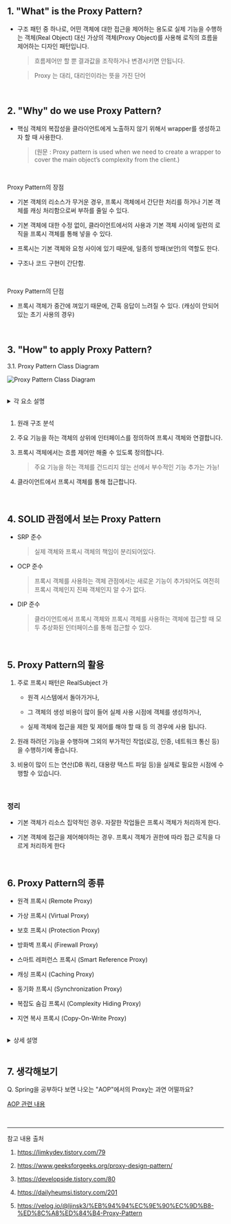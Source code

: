 ## 1. "What" is the Proxy Pattern?


* 구조 패턴 중 하나로, 어떤 객체에 대한 접근을 제어하는 용도로 실제 기능을 수행하는 객체(Real Object) 대신
  가상의 객체(Proxy Object)를 사용해 로직의 흐름을 제어하는 디자인 패턴입니다.

  > 흐름제어만 할 뿐 결과값을 조작하거나 변경시키면 안됩니다.

  > Proxy 는 대리, 대리인이라는 뜻을 가진 단어

<br>

## 2. "Why" do we use Proxy Pattern?

* 핵심 객체의 복잡성을 클라이언트에게 노출하지 않기 위해서 wrapper를 생성하고자 할 때 사용한다.

  > (원문 : Proxy pattern is used when we need to create a wrapper to cover the main object’s complexity from the client.)

<br>

Proxy Pattern의 장점

* 기본 객체의 리소스가 무거운 경우, 프록시 객체에서 간단한 처리를 하거나 기본 객체를 캐싱 처리함으로써 부하를 줄일 수 있다.

* 기본 객체에 대한 수정 없이, 클라이언트에서의 사용과 기본 객체 사이에 일련의 로직을 프록시 객체를 통해 넣을 수 있다.

* 프록시는 기본 객체와 요청 사이에 있기 때문에, 일종의 방패(보안)의 역할도 한다.

* 구조나 코드 구현이 간단함.

<br>

Proxy Pattern의 단점

* 프록시 객체가 중간에 껴있기 때문에, 간혹 응답이 느려질 수 있다. (캐싱이 안되어있는 초기 사용의 경우)

<br>

## 3. "How" to apply Proxy Pattern?

3.1. Proxy Pattern Class Diagram

![Proxy Pattern Class Diagram](https://img1.daumcdn.net/thumb/R1280x0/?scode=mtistory2&fname=https%3A%2F%2Ft1.daumcdn.net%2Fcfile%2Ftistory%2F99A46433599FE0A41E)

<br>

<details>
<summary>각 요소 설명</summary>
<div markdown="1">

<br>

Subject

* Proxy 와 RealSubject 가 구현해야하는 인터페이스

* 두 객체를 동일하게 다루기 위해 존재

Proxy

* RealSubect 와 Client 요청 사이에 존재하는 객체

* Subject 를 구현함으로써 클라이언트는 RealSubject 사용하는 것과 별 차이가 없어야 한다.

RealSubject

* 실질적으로 요청에 대해 주된 기능을 수행하는 객체

* Proxy 객체는 내부적으로 이 객체를 로직에 맞게 사용한다. (위임)

</div>
</details>

<br>

1. 원래 구조 분석

2. 주요 기능을 하는 객체의 상위에 인터페이스를 정의하여 프록시 객체와 연결합니다.

3. 프록시 객체에서는 흐름 제어만 해줄 수 있도록 정의합니다. 

    > 주요 기능을 하는 객체를 건드리지 않는 선에서 부수적인 기능 추가는 가능!

4. 클라이언트에서 프록시 객체를 통해 접근합니다.

<br>

## 4. SOLID 관점에서 보는 Proxy Pattern

* SRP 준수

  > 실제 객체와 프록시 객체의 책임이 분리되어있다.

* OCP 준수

  > 프록시 객체를 사용하는 객체 관점에서는 새로운 기능이 추가되어도 여전히 프록시 객체인지 진짜 객체인지 알 수가 없다.

* DIP 준수

  > 클라이언트에서 프록시 객체와 프록시 객체를 사용하는 객체에 접근할 때 모두 추상화된 인터페이스를 통해 접근할 수 있다.


<br>

## 5. Proxy Pattern의 활용

1. 주로 프록시 패턴은 RealSubject 가

    * 원격 시스템에서 돌아가거나,

    * 그 객체의 생성 비용이 많이 들어 실제 사용 시점에 객체를 생성하거나,

    * 실제 객체에 접근을 제한 및 제어를 해야 할 때 등 의 경우에 사용 됩니다.

2. 원래 하려던 기능을 수행하며 그외의 부가적인 작업(로깅, 인증, 네트워크 통신 등)을 수행하기에 좋습니다.

3. 비용이 많이 드는 연산(DB 쿼리, 대용량 텍스트 파일 등)을 실제로 필요한 시점에 수행할 수 있습니다.

<br>

### 정리

* 기본 객체가 리소스 집약적인 경우. 자잘한 작업들은 프록시 객체가 처리하게 한다.

* 기본 객체에 접근을 제어해야하는 경우. 프록시 객체가 권한에 따라 접근 로직을 다르게 처리하게 한다


<br>

## 6. Proxy Pattern의 종류

- 원격 프록시 (Remote Proxy)

- 가상 프록시 (Virtual Proxy)

- 보호 프록시 (Protection Proxy)

- 방화벽 프록시 (Firewall Proxy)

- 스마트 레퍼런스 프록시 (Smart Reference Proxy)

- 캐싱 프록시 (Caching Proxy)

- 동기화 프록시 (Synchronization Proxy)

- 복잡도 숨김 프록시 (Complexity Hiding Proxy)

- 지연 복사 프록시 (Copy-On-Write Proxy)

<br>

<details>
<summary>상세 설명</summary>
<div markdown="1">

- 원격 프록시 (Remote Proxy)

  >: 원격 객체에 대한 접근 제어가 가능합니다.

- 가상 프록시 (Virtual Proxy)

  >: 객체의 생성비용이 많이 들어 미리 생성하기 힘든 객체에 대한 접근 및 생성시점 등을 제어합니다.

- 보호 프록시 (Protection Proxy)

  >: 객체에 따른 접근 권한을 제어해야하는 객체에 대한 접근을 제어할 수 있습니다.

- 방화벽 프록시 (Firewall Proxy)

  >: 일련의 네트워크 자원에 대한 접근을 제어함으로써 주 객체를 '나쁜' 클라이언트들로부터 보호하는 역할을 합니다.

- 스마트 레퍼런스 프록시 (Smart Reference Proxy)

  >: 주 객체가 참조될 때마다 추가 행동을 제공합니다. ex) 객체 참조에 대한 선 작업, 후 작업 등

- 캐싱 프록시 (Caching Proxy)

  >: 비용이 많이 드는 작업의 결과를 임시로 저장 하고, 추후 여러 클라이언트에 저장된 결과를 실제 작업처리 대신 보여주고 자원을 절약하는 역할을 합니다.

- 동기화 프록시 (Synchronization Proxy)

  >: 여러 스레드에서 주 객체에 접근하는 경우에 안전하게 작업을 처리할 수 있게 해줍니다. 주로 분산 환경에서 일련의 객체에 대한 동기화 된 접근을 제어해주는 자바 스페이스에서 쓰입니다.

- 복잡도 숨김 프록시 (Complexity Hiding Proxy)

  >: 복잡한 클래스들의 집합에 대한 접근을 제어하고, 복잡도를 숨깁니다.

- 지연 복사 프록시 (Copy-On-Write Proxy)

  >: 클라이언트에서 필요로 할 때까지 객체가 복사되는 것을 지연시킴으로써 객체의 복사를 제어합니다. '변형된 가상 프록시'라고 할 수 있으며,

  >: Java 5 의 CopyOnWriteArrayList 에서 쓰입니다.

</div>
</details>


<br>


## 7. 생각해보기

Q. Spring을 공부하다 보면 나오는 "AOP"에서의 Proxy는 과연 어떨까요?

[AOP 관련 내용](https://sa1341.github.io/2019/05/25/%EC%8A%A4%ED%94%84%EB%A7%81-AOP-%EA%B0%9C%EB%85%90-%EB%B0%8F-Proxy%EB%A5%BC-%EC%9D%B4%EC%9A%A9%ED%95%9C-%EA%B5%AC%EB%8F%99%EC%9B%90%EB%A6%AC/)


<br>

---

참고 내용 출처

1. https://limkydev.tistory.com/79

2. https://www.geeksforgeeks.org/proxy-design-pattern/

3. https://developside.tistory.com/80

4. https://dailyheumsi.tistory.com/201

5. https://velog.io/@ljinsk3/%EB%94%94%EC%9E%90%EC%9D%B8-%ED%8C%A8%ED%84%B4-Proxy-Pattern
